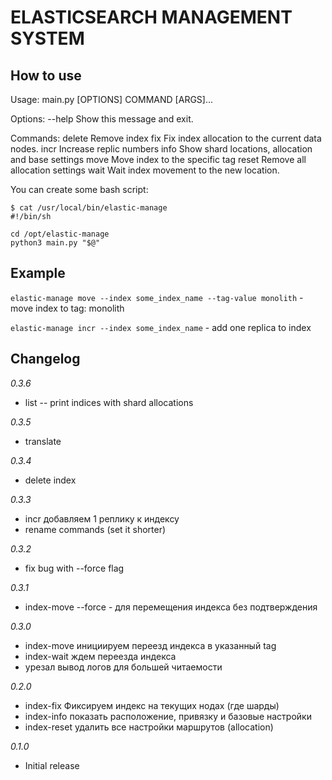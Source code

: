 # ELASTICSEARCH MANAGEMENT SYSTEM

## How to use

Usage: main.py [OPTIONS] COMMAND [ARGS]...

Options:
  --help  Show this message and exit.

Commands:
  delete  Remove index
  fix     Fix index allocation to the current data nodes.
  incr    Increase replic numbers
  info    Show shard locations, allocation and base settings
  move    Move index to the specific tag
  reset   Remove all allocation settings
  wait    Wait index movement to the new location.

You can create some bash script:
```
$ cat /usr/local/bin/elastic-manage 
#!/bin/sh

cd /opt/elastic-manage
python3 main.py "$@"
```

## Example

`elastic-manage move --index some_index_name --tag-value monolith` - move index to tag: monolith

`elastic-manage incr --index some_index_name` - add one replica to index


## Changelog

*0.3.6*
  - list -- print indices with shard allocations

*0.3.5*
  - translate

*0.3.4*
  - delete index

*0.3.3*
  - incr добавляем 1 реплику к индексу
  - rename commands (set it shorter)

*0.3.2*
  - fix bug with --force flag 

*0.3.1*
  - index-move --force - для перемещения индекса без подтверждения

*0.3.0*
  - index-move   инициируем переезд индекса в указанный tag 
  - index-wait   ждем переезда индекса
  - урезал вывод логов для большей читаемости

*0.2.0*
  - index-fix    Фиксируем индекс на текущих нодах (где шарды)
  - index-info   показать расположение, привязку и базовые настройки
  - index-reset  удалить все настройки маршрутов (allocation)
  
*0.1.0*
  - Initial release
